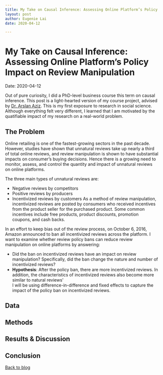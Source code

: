 ```yaml
---
title: My Take on Causal Inference: Assessing Online Platform’s Policy Impact on Review Manipulation
layout: post
author: Eugenie Lai
date: 2020-04-12

---
```


# My Take on Causal Inference: Assessing Online Platform’s Policy Impact on Review Manipulation  
Date: 2020-04-12

Out of pure curiosity, I did a PhD-level business course this term on causal inference. This post is a light-hearted version of my course project, advised by [Dr. Arslan Aziz](https://www.sauder.ubc.ca/people/arslan-aziz). This is my first exposure to research in social science. Although everything felt very different, I learned that I am motivated by the quatifiable impact of my research on a real-world problem.

## The Problem
Online retailing is one of the fastest-growing sectors in the past decade. However, studies have shown that unnatural reviews take up nearly a third of total online reviews, and review manipulation is shown to have substantial impacts on consumer’s buying decisions. Hence there is a growing need to monitor, assess, and control the quantity and impact of unnatural reviews on online platforms.

The three main types of unnatural reviews are:  
* Negative reviews by competitors
* Positive reviews by producers
* Incentivized reviews by customers
As a method of review manipulation, incentivized reviews are posted by consumers who received incentives from the product seller for the purchased product. Some common incentives include free products, product discounts, promotion coupons, and cash backs.

In an effort to keep bias out of the review process, on October 6, 2016, Amazon announced to ban all incentivized reviews across the platform. I want to examine whether review policy bans can reduce review manipulation on online platforms by answering:
* Did the ban on incentivized reviews have an impact on review manipulation? Specifically, did the ban change the nature and number of incentivized reviews?
* **Hypothesis**: After the policy ban, there are more incentivized reviews. In addition, the characteristics of incentivized reviews also become more similar to natural reviews'  
I will be using difference-in-difference and fixed effects to capture the impact of the policy ban on incentivized reviews.

## Data

## Methods

## Results & Discussion

## Conclusion

[Back to blog](../blog.html)